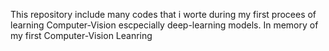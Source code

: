 This repository include many codes that i worte during my first procees of learning Computer-Vision escpecially deep-learning models.
In memory of my first Computer-Vision Leanring
